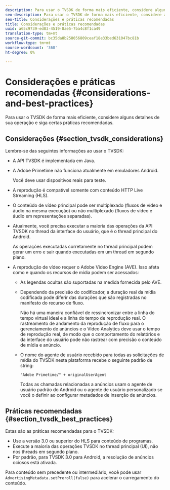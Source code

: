 ```yaml
---
description: Para usar o TVSDK de forma mais eficiente, considere alguns detalhes de sua operação e siga certas práticas recomendadas.
seo-description: Para usar o TVSDK de forma mais eficiente, considere alguns detalhes de sua operação e siga certas práticas recomendadas.
seo-title: Considerações e práticas recomendadas
title: Considerações e práticas recomendadas
uuid: a65c9739-ed83-4519-8ae5-7ba4c8f1ca49
translation-type: tm+mt
source-git-commit: bc35da8b258056809ceaf18e33bed631047bc81b
workflow-type: tm+mt
source-wordcount: '368'
ht-degree: 0%

---
```



# Considerações e práticas recomendadas {#considerations-and-best-practices}

Para usar o TVSDK de forma mais eficiente, considere alguns detalhes de sua operação e siga certas práticas recomendadas.

## Considerações {#section_tvsdk_considerations}

Lembre-se das seguintes informações ao usar o TVSDK:

* A API TVSDK é implementada em Java.
* A Adobe Primetime não funciona atualmente em emuladores Android.

   Você deve usar dispositivos reais para teste.
* A reprodução é compatível somente com conteúdo HTTP Live Streaming (HLS).
* O conteúdo de vídeo principal pode ser multiplexado (fluxos de vídeo e áudio na mesma execução) ou não multiplexado (fluxos de vídeo e áudio em representações separadas).
* Atualmente, você precisa executar a maioria das operações da API TVSDK no thread da interface do usuário, que é o thread principal do Android.

   As operações executadas corretamente no thread principal podem gerar um erro e sair quando executadas em um thread em segundo plano.
* A reprodução de vídeo requer o Adobe Video Engine (AVE). Isso afeta como e quando os recursos de mídia podem ser acessados:

   * As legendas ocultas são suportadas na medida fornecida pelo AVE.
   * Dependendo da precisão do codificador, a duração real da mídia codificada pode diferir das durações que são registradas no manifesto do recurso de fluxo.

      Não há uma maneira confiável de ressincronizar entre a linha do tempo virtual ideal e a linha do tempo de reprodução real. O rastreamento de andamento da reprodução de fluxo para o gerenciamento de anúncios e o Video Analytics deve usar o tempo de reprodução real, de modo que o comportamento do relatórios e da interface do usuário pode não rastrear com precisão o conteúdo de mídia e anúncio.
   * O nome do agente de usuário recebido para todas as solicitações de mídia do TVSDK nesta plataforma recebe o seguinte padrão de string:

      ```
      "Adobe Primetime/" + originalUserAgent
      ```

      Todas as chamadas relacionadas a anúncios usam o agente de usuário padrão do Android ou o agente de usuário personalizado se você o definir ao configurar metadados de inserção de anúncios.

## Práticas recomendadas {#section_tvsdk_best_practices}

Estas são as práticas recomendadas para o TVSDK:

* Use a versão 3.0 ou superior do HLS para conteúdo de programas.
* Execute a maioria das operações TVSDK no thread principal (UI), não nos threads em segundo plano.
* Por padrão, para TVSDK 3.0 para Android, a resolução de anúncios ociosos está ativada.

Para conteúdo sem precedente ou intermediário, você pode usar `AdvertisingMetadata.setPreroll(false)` para acelerar o carregamento do conteúdo.
